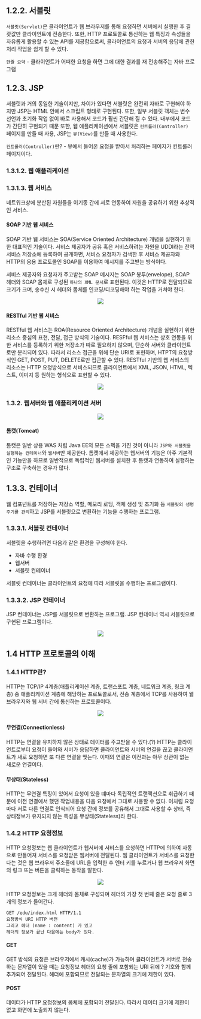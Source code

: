 
## 1.2.2. 서블릿

`서블릿(Servlet)`은 클라이언트가 웹 브라우저를 통해 요청하면 서버에서 실행한 후 결괏값만 클라이언트에 전송한다. 또한, HTTP 프로토콜로 통신하는 웹 특징과 속성들을 자유롭게 활용할 수 있는 API를 제공함으로써, 클라이언트의 요청과 서버의 응답에 관한 처리 작업을 쉽게 할 수 있다.

`한줄 요약` - 클라이언트가 어떠한 요청을 하면 그에 대한 결과를 재 전송해주는 자바 프로그램

## 1.2.3. JSP

서블릿과 거의 동일한 기술이지만, 차이가 있다면 서블릿은 완전히 자바로 구현해야 하지만 JSP는 HTML 안에서 스크립트 형태로 구현된다. 또한, 일부 서블릿 객체는 변수 선언과 초기화 작업 없이 바로 사용해서 코드가 훨씬 간단해 질 수 있다. 내부에서 코드가 간단히 구현되기 때문
또한, 웹 애플리케이션에서 서블릿은 `컨트롤러(Controller)` 페이지를 만들 때 사용, JSP는 `뷰(View)`를 만들 때 사용한다.

`컨트롤러(Controller)`란? - 뷰에서 들어온 요청을 받아서 처리하는 페이지가 컨트롤러 페이지이다.


### 1.3.1.2. 웹 애플리케이션

### 1.3.1.3. 웹 서비스

네트워크상에 분산된 자원들을 이기종 간에 서로 연동하여 자원을 공유하기 위한 추상적인 서비스.

#### SOAP 기반 웹 서비스

SOAP 기반 웹 서비스는 SOA(Service Oriented Architecture) 개념을 실현하기 위한 대표적인 기술이다.
서비스 제공자가 공유 혹은 서비스하려는 자원을 UDDI라는 전역 서비스 저장소에 등록하여 공개하면, 서비스 요청자가 검색한 후 서비스 제공자와 HTTP의 응용 프로토콜인 SOAP를 이용하여 메시지를 주고받는 방식이다.

서비스 제공자와 요청자가 주고받는 SOAP 메시지는 SOAP 봉투(envelope), SOAP 헤더와 SOAP 몸체로 구성된 `하나의 XML 문서`로 표현된다. 이것은 HTTP로 전달되므로 크기가 크며, 송수신 시 헤더와 몸체를 인코딩/디코딩해야 하는 작업을 거쳐야 한다.

<div align="center">
  <img src="https://user-images.githubusercontent.com/97272787/229504423-5615cd11-04ce-4fb4-aa06-414e81d06966.png">
</div>

#### RESTful 기반 웹 서비스

RESTful 웹 서비스는 ROA(Resource Oriented Architecture) 개념을 실현하기 위한 리소스 중심의 표현, 전달, 접근 방식의 기술이다. RESFful 웹 서비스는 상호 연동을 위한 서비스를 등록하기 위한 저장소가 따로 필요하지 않으며, 단순하 서버와 클라이언트로만 분리되어 있다. 따라서 리소스 접근을 위해 단순 URI로 표현하며, HTPT의 요청방식인 GET, POST, PUT, DELETE로만 접근할 수 있다. RESTful 기반의 웹 서비스의 리소스는 HTTP 요청방식으로 서비스되므로 클라이언트에서 XML, JSON, HTML, 텍스트, 이미지 등 원하는 형식으로 표현할 수 있다.

<div align="center">
  <img src="https://user-images.githubusercontent.com/97272787/229505805-22b576fe-9007-4886-a871-a777b6eef5a5.png">
</div>

### 1.3.2. 웹서버와 웹 애플리케이션 서버

<div align="center">
<img src="https://user-images.githubusercontent.com/97272787/229506034-8b5984f6-9086-479a-8988-0c0824118d32.png">
</div>

#### 톰캣(Tomcat)

톰캣은 일반 상용 WAS 처럼 Java EE의 모든 스펙을 가진 것이 아니라 `JSP와 서블릿을 실행하는 컨테이너`와 `웹서버`만 제공한다. 톰캣에서 제공하는 웹서버의 기능은 아주 기본적인 기능만을 하므로 일반적으로 독립적인 웹서버를 설치한 후 톰캣과 연동하여 실행하는 구조로 구축하는 경우가 많다.

## 1.3.3. 컨테이너

웹 컴포넌트를 저장하는 저장소 역할, 메모리 로딩, 객체 생성 및 초기화 등 `서블릿의 생명주기를 관리`하고 JSP를 서블릿으로 변환하는 기능을 수행하는 프로그램.

### 1.3.3.1. 서블릿 컨테이너

서블릿을 수행하려면 다음과 같은 환경을 구성해야 한다.

- 자바 수행 환경
- 웹서버
- 서블릿 컨테이너

서블릿 컨테이너는 클라이언트의 요청에 따라 서블릿을 수행하는 프로그램이다.

### 1.3.3.2. JSP 컨테이너

JSP 컨테이너는 JSP를 서블릿으로 변환하는 프로그램. JSP 컨테이너 역시 서블릿으로 구현된 프로그램이다.

<div align="center">
<img src="https://user-images.githubusercontent.com/97272787/229387649-173116c3-e3a7-4069-9209-b34904aac3dc.png">
</div>

## 1.4 HTTP 프로토콜의 이해

### 1.4.1 HTTP란?

HTTP는 TCP/IP 4계층(애플리케이션 계층, 트랜스포트 계층, 네트워크 계층, 링크 계층) 중 애플리케이션 계층에 해당하는 프로토콜로서, 전송 계층에서 TCP를 사용하여 웹 브라우저와 웹 서버 간에 통신하는 프로토콜이다.

<div align="center">
<img src="https://user-images.githubusercontent.com/97272787/229509171-f46d7265-a716-4b38-9c68-35759657292a.png">
</div>

#### 무연결(Connectionless)

HTTP는 연결을 유지하지 않은 상태로 데이터를 주고받을 수 있다.(?) HTTP는 클라이언트로부터 요청이 들어와 서버가 응답하면 클라이언트와 서버의 연결을 끊고 클라이언트가 새로 요청하면 또 다른 연결을 맺는다. 이때의 연결은 이전과는 아무 상관이 없는 새로운 연결이다.

#### 무상태(Stateless)

HTTP는 무연결 특징이 있어서 요청이 있을 떄마다 독립적인 트랜잭션으로 취급하기 때문에 이전 연결에서 했던 작업내용을 다음 요청에서 그대로 사용할 수 없다. 이처럼 요청마다 서로 다른 연결로 인식되어 요청 간에 정보를 공유해서 그대로 사용할 수 상태, 즉 상태정보가 유지되지 않는 특성을 무상태(Stateless)라 한다.

### 1.4.2 HTTP 요청정보

HTTP 요청정보는 웹 클라이언트가 웹서버에 서비스를 요청하면 HTTP에 의하여 자동으로 만들어져 서비스를 요청받은 웹서버에 전달된다. 웹 클라이언트가 서비스를 요청한다는 것은 웹 브라우저 주소줄에 URL을 입력한 후 엔터 키를 누르거나 웹 브라우저 화면의 링크 또는 버튼을 클릭하는 동작을 말한다.

<div align="center">
<img src="https://user-images.githubusercontent.com/97272787/229510668-63c973b4-a7ff-42ad-aad4-33d43559cc9c.png">
</div>

HTTP 요청정보는 크게 헤더와 몸체로 구성되며 헤더의 가장 첫 번째 줄은 요청 줄로 3개의 정보가 들어간다.

```
GET /edu/index.html HTTP/1.1
요청방식 URI HTTP 버전
그리고 헤더 (name : content) 가 있고
헤더의 정보가 끝난 다음에는 body가 있다.
```

#### GET

GET 방식의 요청은 브라우저에서 캐시(cache)가 가능하며 클라이언트가 서버로 전송하는 문자열이 있을 때는 요청정보 헤더의 요청 줄에 포함되는 URI 뒤에 ? 기호와 함께 추가되어 전달된다. 헤더에 포함되므로 전달되는 문자열의 크기에 제한이 있다.

#### POST

데이터가 HTTP 요청정보의 몸체에 포함되어 전달된다. 따라서 데이터 크기에 제한이 없고 화면에 노출되지 않는다.